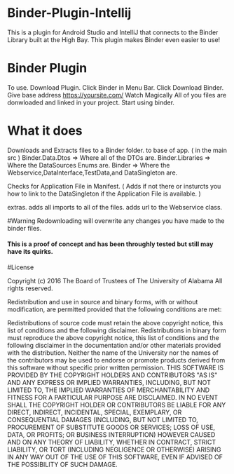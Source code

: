 # Binder-Plugin-Intellij
This is a plugin for Android Studio and IntelliJ that connects to the Binder Library built at the High Bay. This plugin makes Binder even easier to use!

# Binder Plugin
To use.
Download Plugin.
Click Binder in Menu Bar.
Click Download Binder.
Give base address https://yoursite.com/
Watch Magically All of you files are donwloaded and linked in your project. 
Start using binder.


# What it does
Downloads and Extracts files to a Binder folder.
to base of app. ( in the main src ) 
Binder.Data.Dtos => Where all of the DTOs are.
Binder.Libraries => Where the DataSources Enums are.
Binder => Where the Webservice,DataInterface,TestData,and DataSingleton are.

Checks for Application File in Manifest. ( Adds if not there or insturcts you how to link to the DataSingleton if the Application File is available. )

extras.
adds all imports to all of the files.
adds url to the Webservice class.

#Warning Redownloading will overwrite any changes you have made to the binder files.

#### This is a proof of concept and has been throughly tested but still may have its quirks.
#License

Copyright (c) 2016 The Board of Trustees of The University of Alabama All rights reserved.

Redistribution and use in source and binary forms, with or without modification, are permitted provided that the following conditions are met:

Redistributions of source code must retain the above copyright notice, this list of conditions and the following disclaimer.
Redistributions in binary form must reproduce the above copyright notice, this list of conditions and the following disclaimer in the documentation and/or other materials provided with the distribution.
Neither the name of the University nor the names of the contributors may be used to endorse or promote products derived from this software without specific prior written permission.
THIS SOFTWARE IS PROVIDED BY THE COPYRIGHT HOLDERS AND CONTRIBUTORS "AS IS" AND ANY EXPRESS OR IMPLIED WARRANTIES, INCLUDING, BUT NOT LIMITED TO, THE IMPLIED WARRANTIES OF MERCHANTABILITY AND FITNESS FOR A PARTICULAR PURPOSE ARE DISCLAIMED. IN NO EVENT SHALL THE COPYRIGHT HOLDER OR CONTRIBUTORS BE LIABLE FOR ANY DIRECT, INDIRECT, INCIDENTAL, SPECIAL, EXEMPLARY, OR CONSEQUENTIAL DAMAGES (INCLUDING, BUT NOT LIMITED TO, PROCUREMENT OF SUBSTITUTE GOODS OR SERVICES; LOSS OF USE, DATA, OR PROFITS; OR BUSINESS INTERRUPTION) HOWEVER CAUSED AND ON ANY THEORY OF LIABILITY, WHETHER IN CONTRACT, STRICT LIABILITY, OR TORT (INCLUDING NEGLIGENCE OR OTHERWISE) ARISING IN ANY WAY OUT OF THE USE OF THIS SOFTWARE, EVEN IF ADVISED OF THE POSSIBILITY OF SUCH DAMAGE.

